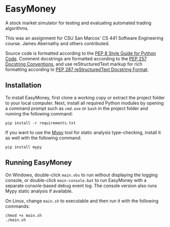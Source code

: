 # EasyMoney

A stock market simulator for testing and evaluating automated trading algorithms.

This was an assignment for CSU San Marcos' CS 441 Software Engineering course.
James Abernathy and others contributed.

Source code is formatted according to the [PEP 8 Style Guide for Python Code](
https://www.python.org/dev/peps/pep-0008/ ). Comment docstrings are formatted
according to the [PEP 257 Docstring Conventions](
https://www.python.org/dev/peps/pep-0257/ ), and use reStructuredText markup
for rich formatting according to [PEP 287 reStructuredText Docstring Format](
https://www.python.org/dev/peps/pep-0287/ ).


## Installation

To install EasyMoney, first clone a working copy or extract the project folder
to your local computer. Next, install all required Python modules by opening
a command prompt such as `cmd.exe` or `bash` in the project folder and running
the following command:
```
pip install -r requirements.txt
```

If you want to use the [Mypy]( http://mypy-lang.org/ ) tool for static analysis
type-checking, install it as well with the following command:
```
pip install mypy
```


## Running EasyMoney

On Windows, double-click `main.vbs` to run without displaying the logging
console, or double-click `main-console.bat` to run EasyMoney with a separate
console-based debug event log. The console version also runs Mypy static
analysis if available.

On Linux, change `main.sh` to executable and then run it with the following
commands:
```
chmod +x main.sh
./main.sh
```
